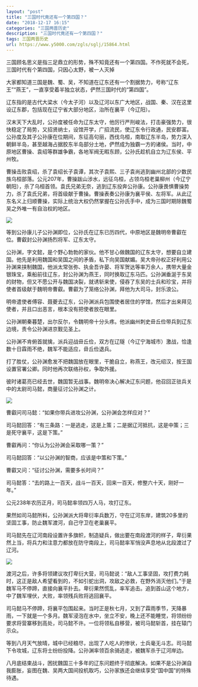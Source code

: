 ```yaml
---
layout: "post"
title: "三国时代竟还有一个第四国？"
date: "2018-12-17 16:15"
categories: "三国两晋历史"
description: "三国时代竟还有一个第四国？"
tags: 三国两晋历史
url: https://www.y5000.com/zgls/sglj/15864.html
---
```






三国顾名思义是指三足鼎立的形势，殊不知竟还有一个第四国。不作死就不会死，三国时代有个第四国，只因心太野，被一人灭掉

大家都知道三国是魏、蜀、吴，不知道在辽东还有一个割据势力，号称“辽东王”“燕王”，一直享受着半独立状态，俨然三国时代的“第四国”。

辽东指的是古代大梁水（今太子河）以及辽河以东广大地区，战国、秦、汉在这里设辽东郡，包括现在辽宁省大部分地区，治所在襄平（今辽阳）。

汉末天下大乱时，公孙度被任命为辽东太守，他厉行严刑峻法，打击豪强势力，很快稳定了局势，又招贤纳士，设馆开学，广招流民，使辽东令行政通，民安郡富。公孙度及其子公孙康在位期间，东征高句丽，西伐乌桓，南取辽东半岛，势力深入朝鲜半岛，甚至越海占据胶东半岛部分土地，俨然成为独霸一方的诸侯。当时，中原地区曹操、袁绍等群雄争霸，各地军阀无暇东顾，公孙氏趁机自立为辽东侯、平州牧。

曹操击败袁绍，杀了袁绍长子袁谭，其次子袁熙、三子袁尚逃到幽州北部的少数民族乌桓部落。公元207年，曹操跋山涉水，远征乌桓，占领乌桓老巢柳州（今辽宁朝阳），杀了乌桓首领。袁氏兄弟无奈，逃到辽东投奔公孙康。公孙康畏惧曹操势力，杀了袁氏兄弟，将首级献于曹操。曹操表奏公孙康为襄平侯、左将军。从此辽东名义上归顺曹操，实际上统治大权仍然掌握在公孙氏手中，成为三国时期除魏蜀吴之外唯一有自治权的地区。

![](https://img.y5000.com/uploads/allimg/170303/1055423493-0.jpg)

等到公孙康儿子公孙渊即位，公孙氏在辽东已历四代，中原地区是魏明帝曹叡在位。曹叡封公孙渊扬烈将军、辽东太守。

公孙渊，字文懿，是个野心勃勃的家伙。他不甘心做魏国的辽东太守，想要自立建国。他先是利用魏国和吴国之间的矛盾，私下向吴国献媚。吴大帝孙权正好利用公孙渊来挟制魏国，他派太常张弥、执金吾许晏、将军贺达等率万余人，携带大量金银珠宝，乘船前往辽东，封公孙渊为燕王，同时换取辽东马匹。公孙渊垂涎于东吴的财物，但又不愿公开与魏国决裂，就诱斩来使，侵吞了东吴的士兵和珍宝，并将使者首级献于魏明帝曹叡。曹叡为了笼络公孙渊，拜他为大司马，封乐浪公。

明帝遣使者傅容、聂夔去辽东，公孙渊派兵包围使者居住的学馆，然后才出来拜见使者，并且口出恶言，根本没有把使者放在眼里。

公孙渊朝秦暮楚，出尔反尔，令魏明帝十分头疼。他派幽州刺史毌丘俭带兵到辽东边境，责令公孙渊进京觐见圣上。

公孙渊不肯俯首就擒，派兵迎战毌丘俭，双方在辽隧（今辽宁海城市）激战，恰逢数十日霖雨不绝，魏军不能适应，毌丘俭退兵。

打了胜仗，公孙渊愈发不把魏国放在眼里，干脆自立，称燕王，改元绍汉，按王国设置官署公卿。同时他再次联络孙权，争取外援。

彼时诸葛亮已经去世，魏国暂无战事。魏明帝决心解决辽东问题，他召回正驻兵关中的太尉司马懿，商量征讨公孙渊之计。

![](https://img.y5000.com/uploads/allimg/170303/1055424R2-1.jpg)

曹叡问司马懿：“如果你带兵进攻公孙渊，公孙渊会怎样应对？”

司马懿回答：“有三条路：一是逃走，这是上策；二是据辽河抵抗，这是中策；三是死守襄平，这是下策。”

曹叡再问：“你认为公孙渊会采取哪一策？”

司马懿回答：“以公孙渊的智商，应该是中策和下策。”

曹叡又问：“征讨公孙渊，需要多长时间？”

司马懿答：“去的路上一百天，战斗一百天，回来一百天，修整六十天，刚好一年。”

公元238年农历正月，司马懿率领四万人马，攻打辽东。

果然如司马懿所料，公孙渊派大将卑衍率兵数万，守在辽河东岸，建筑20多里的坚固工事，防止魏军渡河，自己守卫在老巢襄平。

司马懿先在辽河南段设置许多旗帜，制造疑兵，做出要在南段渡河的样子，卑衍果然上当，将兵力和注意力都放在防守南段上，司马懿率军悄没声息地从北段渡过了辽河。

![](https://img.y5000.com/uploads/allimg/170303/1055423004-2.jpg)

渡河之后，许多将领建议攻打卑衍大营，司马懿说：“敌人工事坚固，攻打费力耗时，这正是敌人希望看到的，不如引蛇出洞，攻敌之必救，在野外消灭他们。”于是魏军马不停蹄，直接向襄平扑去。卑衍果然慌乱，率军追击。追到首山这个地方，中了魏军埋伏，大败，率领残兵败将逃回襄平。

司马懿马不停蹄，将襄平包围起来。当时正是秋七月，又到了霖雨季节，天降暴雨，一下就是一个多月。魏军浸泡在水中，坐立不安，晚上还不能睡觉，将领纷纷要求将营寨移到高处，司马懿不许。一位将领私自移营，被司马懿斩首，挂在辕门示众。

等到八月天气放晴，城中已经粮尽，出现了人吃人的惨状，士兵毫无斗志。司马懿下令攻城，辽东将士纷纷投降。公孙渊率领百余骑逃走，被魏军杀于辽河岸边。

八月底结束战斗，困扰魏国三十多年的辽东问题终于彻底解决。如果不是公孙渊自我膨胀，妄图在魏、吴两大国间投机取巧，公孙家族还会继续享受“国中国”的特殊待遇。
